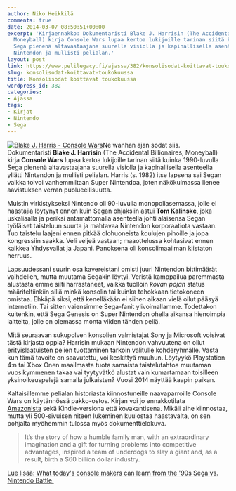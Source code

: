 ```yaml
---
author: Niko Heikkilä
comments: true
date: 2014-03-07 08:50:51+00:00
excerpt: 'Kirjaennakko: Dokumentaristi Blake J. Harrisin (The Accidental Billionaires,
  Moneyball) kirja Console Wars lupaa kertoa lukijoille tarinan siitä kuinka 1990-luvulla
  Sega pienenä altavastaajana suurella visiolla ja kapinallisella asenteella yllätti
  Nintendon ja mullisti pelialan.'
layout: post
link: https://www.pelilegacy.fi/ajassa/382/konsolisodat-koittavat-toukokuussa
slug: konsolisodat-koittavat-toukokuussa
title: Konsolisodat koittavat toukokuussa
wordpress_id: 382
categories:
- Ajassa
tags:
- Kirjat
- Nintendo
- Sega
---
```


[![Blake J. Harris - Console Wars](http://www.pelilegacy.fi/wp-content/uploads/2014/03/consolewars-230x300.jpg)](http://www.pelilegacy.fi/wp-content/uploads/2014/03/consolewars.jpg)Ne wanhan ajan sodat siis. Dokumentaristi **Blake J. Harrisin** (The Accidental Billionaires, Moneyball) kirja **Console Wars** lupaa kertoa lukijoille tarinan siitä kuinka 1990-luvulla Sega pienenä altavastaajana suurella visiolla ja kapinallisella asenteella yllätti Nintendon ja mullisti pelialan. Harris (s. 1982) itse lapsena sai Segan vaikka toivoi vanhemmiltaan Super Nintendoa, joten näkökulmassa lienee aavistuksen verran puolueellisuutta.

Muistin virkistykseksi Nintendo oli 90-luvulla monopoliasemassa, jolle ei haastajia löytynyt ennen kuin Segan ohjaksiin astui **Tom Kalinske**, joka uskaliaalla ja periksi antamattomalla asenteella johti alaisensa Segan työläiset taisteluun suurta ja mahtavaa Nintendon korporaatiota vastaan. Tuo taistelu laajeni ennen pitkää olohuoneista koulujen pihoille ja jopa kongressiin saakka. Veli veljeä vastaan; maaottelussa kohtasivat ennen kaikkea Yhdysvallat ja Japani. Panoksena oli konsolimaailman kiistaton herruus.

Lapsuudessani suurin osa kavereistani omisti juuri Nintendon bittimäärät vaihdellen, mutta muutama Segakin löytyi. Veristä kamppailua paremmasta alustasta emme silti harrastaneet, vaikka tuolloin _kovan pojan_ status määriteltiinkiin sillä minkä konsolin tai kuinka tehokkaan tietokoneen omistaa. Ehkäpä siksi, että kenelläkään ei siihen aikaan vielä ollut pääsyä internetiin. Tai sitten vaiensimme Sega-fanit ylivoimallamme. Todettakon kuitenkin, että Sega Genesis on Super Nintendon ohella aikansa hienoimpia laitteita, jolle on olemassa monta viiden tähden peliä.

Mitä seuraavan sukupolven konsolien valmistajat Sony ja Microsoft voisivat tästä kirjasta oppia? Harrisin mukaan Nintendon vahvuutena on ollut erityislaatuisten pelien tuottaminen tarkoin valitulle kohderyhmälle. Vasta kun tämä tavoite on saavutettu, voi keskittyä muuhun. Löytyykö Playstation 4:n tai Xbox Onen maailmasta tuota samaista taistelutahtoa muutaman vuosikymmenen takaa vai tyytyvätkö alustat vain kumartamaan toisilleen yksinoikeuspelejä samalla julkaisten? Vuosi 2014 näyttää kaapin paikan.

Kaltaisillemme pelialan historiasta kiinnostuneille naavaparroille Console Wars on käytännössä pakko-ostos. Kirjan voi jo ennakkotilata [Amazonista](http://www.amazon.com/Console-Wars-Nintendo-Defined-Generation/dp/0062276697) sekä Kindle-versiona että kovakantisena. Mikäli aihe kiinnostaa, mutta yli 500-sivuisen niteen lukeminen kuulostaa haastavalta, on sen pohjalta myöhemmin tulossa myös dokumenttielokuva.



<blockquote>It’s the story of how a humble family man, with an extraordinary imagination and a gift for turning problems into competitive advantages, inspired a team of underdogs to slay a giant and, as a result, birth a $60 billion dollar industry.</blockquote>



[Lue lisää: What today's console makers can learn from the '90s Sega vs. Nintendo Battle.](http://arstechnica.com/gaming/2014/03/learning-from-history-sega-nintendo-and-the-first-console-war/)
